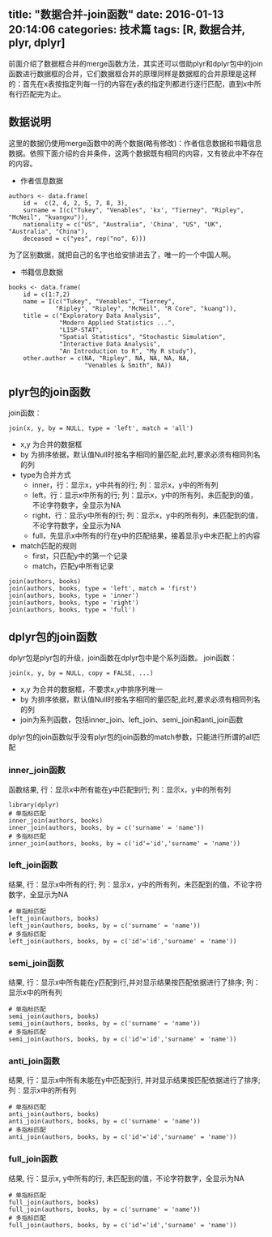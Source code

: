 title: "数据合并-join函数"
date: 2016-01-13 20:14:06
categories: 技术篇
tags: [R, 数据合并, plyr, dplyr]
---
前面介绍了数据框合并的merge函数方法，其实还可以借助plyr和dplyr包中的join函数进行数据框的合并，它们数据框合并的原理同样是数据框的合并原理是这样的：首先在x表按指定列每一行的内容在y表的指定列都进行逐行匹配，直到x中所有行匹配完为止。
## 数据说明
这里的数据仍使用merge函数中的两个数据(略有修改)：作者信息数据和书籍信息数据。依照下面介绍的合并条件，这两个数据既有相同的内容，又有彼此中不存在的内容。
* 作者信息数据
```
authors <- data.frame(
	id =  c(2, 4, 2, 5, 7, 8, 3),
	surname = I(c("Tukey", "Venables", 'kx', "Tierney", "Ripley", "McNeil", "kuangxu")),
	nationality = c("US", "Australia", 'China', "US", "UK", "Australia", "China"),
	deceased = c("yes", rep("no", 6)))
```
<!--more-->
为了区别数据，就把自己的名字也给安排进去了，唯一的一个中国人啊。
* 书籍信息数据
```
books <- data.frame(
	id = c(1:7,2)
    name = I(c("Tukey", "Venables", "Tierney",
             "Ripley", "Ripley", "McNeil", "R Core", "kuang")),
    title = c("Exploratory Data Analysis",
              "Modern Applied Statistics ...",
              "LISP-STAT",
              "Spatial Statistics", "Stochastic Simulation",
              "Interactive Data Analysis",
              "An Introduction to R", "My R study"),
    other.author = c(NA, "Ripley", NA, NA, NA, NA,
                     "Venables & Smith", NA))
```
## plyr包的join函数
join函数：
``` 
join(x, y, by = NULL, type = 'left', match = 'all')
```
* x,y 为合并的数据框
* by 为排序依据，默认值Null时按名字相同的量匹配,此时,要求必须有相同列名的列
* type为合并方式
	* inner，行：显示x，y中共有的行; 列：显示x，y中的所有列
	* left，行：显示x中所有的行; 列：显示x，y中的所有列，未匹配到的值，不论字符数字，全显示为NA
	* right，行：显示y中所有的行; 列：显示x，y中的所有列，未匹配到的值，不论字符数字，全显示为NA
	* full，先显示x中所有的行在y中的匹配结果，接着显示y中未匹配上的内容
* match匹配的规则
	* first，只匹配y中的第一个记录
	* match，匹配y中所有记录
```
join(authors, books)
join(authors, books, type = 'left', match = 'first')
join(authors, books, type = 'inner')
join(authors, books, type = 'right')
join(authors, books, type = 'full')
```
## dplyr包的join函数
dplyr包是plyr包的升级，join函数在dplyr包中是个系列函数。
join函数：
``` 
join(x, y, by = NULL, copy = FALSE, ...)
```
* x,y 为合并的数据框，不要求x,y中排序列唯一
* by 为排序依据，默认值Null时按名字相同的量匹配,此时,要求必须有相同列名的列
* join为系列函数，包括inner_join、left_join、semi_join和anti_join函数

dplyr包的join函数似乎没有plyr包的join函数的match参数，只能进行所谓的all匹配

### inner_join函数
函数结果, 行：显示x中所有能在y中匹配到行; 列：显示x，y中的所有列
```
library(dplyr)
# 单指标匹配
inner_join(authors, books)
inner_join(authors, books, by = c('surname' = 'name'))
# 多指标匹配
inner_join(authors, books, by = c('id'='id','surname' = 'name'))
```
### left_join函数

结果, 行：显示x中所有的行; 列：显示x，y中的所有列，未匹配到的值，不论字符数字，全显示为NA
```
# 单指标匹配
left_join(authors, books)
left_join(authors, books, by = c('surname' = 'name'))
# 多指标匹配
left_join(authors, books, by = c('id'='id','surname' = 'name'))
```
### semi_join函数
结果, 行：显示x中所有能在y匹配到行,并对显示结果按匹配依据进行了排序; 列：显示x中的所有列
```
# 单指标匹配
semi_join(authors, books)
semi_join(authors, books, by = c('surname' = 'name'))
# 多指标匹配
semi_join(authors, books, by = c('id'='id','surname' = 'name'))
```
### anti_join函数
结果, 行：显示x中所有未能在y中匹配到行, 并对显示结果按匹配依据进行了排序; 列：显示x中的所有列
```
# 单指标匹配
anti_join(authors, books)
anti_join(authors, books, by = c('surname' = 'name'))
# 多指标匹配
anti_join(authors, books, by = c('id'='id','surname' = 'name'))
```
### full_join函数
结果, 行：显示x, y中所有的行, 未匹配到的值，不论字符数字，全显示为NA
```
# 单指标匹配
full_join(authors, books)
full_join(authors, books, by = c('surname' = 'name'))
# 多指标匹配
full_join(authors, books, by = c('id'='id','surname' = 'name'))
```